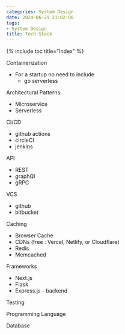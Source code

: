 ```yaml
---
categories: System Design
date: 2024-06-29 21:02:00
tags:
- System Design
title: Tech Stack
---
```


{% include toc title="Index" %}

Containerization

- For a startup no need to include
    - go serverless

Architectural Patterns

- Microservice
- Serverless

CI/CD

- github actions
- circleCI
- jenkins

API

- REST
- graphQl
- gRPC

VCS

- github
- bitbucket

Caching

- Browser Cache
- CDNs (free : Vercel, Netlify, or Cloudflare)
- Redis
- Memcached

Frameworks

- Next.js
- Flask
- Express.js - backend

Testing

Programming Language

Database